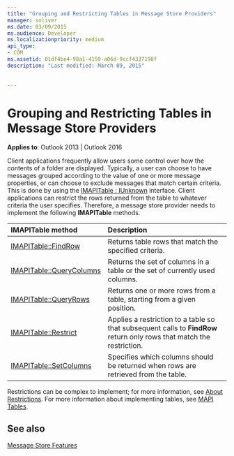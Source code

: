 ```yaml
---
title: "Grouping and Restricting Tables in Message Store Providers"
manager: soliver
ms.date: 03/09/2015
ms.audience: Developer
ms.localizationpriority: medium
api_type:
- COM
ms.assetid: 01df4be4-98a1-4159-a06d-9ccf4337198f
description: "Last modified: March 09, 2015"
 
 
---
```


# Grouping and Restricting Tables in Message Store Providers

  
  
**Applies to**: Outlook 2013 | Outlook 2016 
  
Client applications frequently allow users some control over how the contents of a folder are displayed. Typically, a user can choose to have messages grouped according to the value of one or more message properties, or can choose to exclude messages that match certain criteria. This is done by using the [IMAPITable : IUnknown](imapitableiunknown.md) interface. Client applications can restrict the rows returned from the table to whatever criteria the user specifies. Therefore, a message store provider needs to implement the following **IMAPITable** methods. 
  
|****IMAPITable** method**|**Description**|
|:-----|:-----|
|[IMAPITable::FindRow](imapitable-findrow.md) <br/> |Returns table rows that match the specified criteria.  <br/> |
|[IMAPITable::QueryColumns](imapitable-querycolumns.md) <br/> |Returns the set of columns in a table or the set of currently used columns.  <br/> |
|[IMAPITable::QueryRows](imapitable-queryrows.md) <br/> |Returns one or more rows from a table, starting from a given position.  <br/> |
|[IMAPITable::Restrict](imapitable-restrict.md) <br/> |Applies a restriction to a table so that subsequent calls to **FindRow** return only rows that match the restriction.  <br/> |
|[IMAPITable::SetColumns](imapitable-setcolumns.md) <br/> |Specifies which columns should be returned when rows are retrieved from the table.  <br/> |
   
Restrictions can be complex to implement; for more information, see [About Restrictions](about-restrictions.md). For more information about implementing tables, see [MAPI Tables](mapi-tables.md).
  
## See also



[Message Store Features](message-store-features.md)

